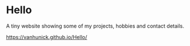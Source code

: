 # Hello

A tiny website showing some of my projects, hobbies and contact details. 

https://vanhunick.github.io/Hello/
